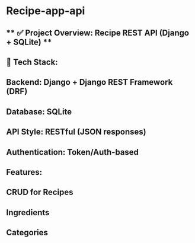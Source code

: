 # Recipe-app-api

## ** ✅ Project Overview: Recipe REST API (Django + SQLite) ** ##
## 🔧 Tech Stack:
## Backend: Django + Django REST Framework (DRF)

## Database: SQLite

## API Style: RESTful (JSON responses)

## Authentication: Token/Auth-based

## Features:

## CRUD for Recipes

## Ingredients 

## Categories 

